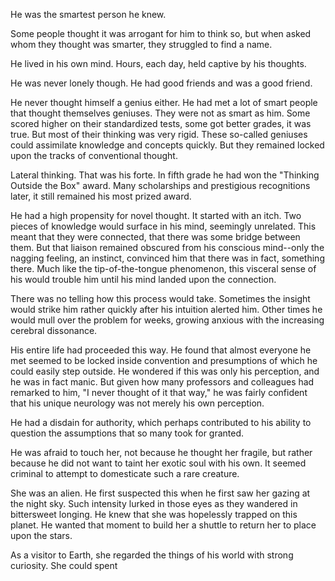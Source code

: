 He was the smartest person he knew. 

Some people thought it was arrogant for him to think so, but when asked whom they thought was smarter, they struggled to find a name.

He lived in his own mind. Hours, each day, held captive by his thoughts. 

He was never lonely though. He had good friends and was a good friend. 

He never thought himself a genius either. He had met a lot of smart people that thought themselves geniuses. They were not as smart as him. Some scored higher on their standardized tests, some got better grades, it was true. But most of their thinking was very rigid. These so-called geniuses could assimilate knowledge and concepts quickly. But they remained locked upon the tracks of conventional thought. 

Lateral thinking. That was his forte. In fifth grade he had won the "Thinking Outside the Box" award. Many scholarships and prestigious recognitions later, it still remained his most prized award.

He had a high propensity for novel thought. It started with an itch. Two pieces of knowledge would surface in his mind, seemingly unrelated. This meant that they were connected, that there was some bridge between them. But that liaison remained obscured from his conscious mind--only the nagging feeling, an instinct, convinced him that there was in fact, something there. Much like the tip-of-the-tongue phenomenon, this visceral sense of his would trouble him until his mind landed upon the connection. 

There was no telling how this process would take. Sometimes the insight would strike him rather quickly after his intuition alerted him. Other times he would mull over the problem for weeks, growing anxious with the increasing cerebral dissonance. 

His entire life had proceeded this way. He found that almost everyone he met seemed to be locked inside convention and presumptions of which he could easily step outside. He wondered if this was only his perception, and he was in fact manic. But given how many professors and colleagues had remarked to him, "I never thought of it that way," he was fairly confident that his unique neurology was not merely his own perception. 

He had a disdain for authority, which perhaps contributed to his ability to question the assumptions that so many took for granted. 



He was afraid to touch her, not because he thought her fragile, but rather because he did not want to taint her exotic soul with his own. It seemed criminal to attempt to domesticate such a rare creature. 

She was an alien. He first suspected this when he first saw her gazing at the night sky. Such intensity lurked in those eyes as they wandered in bittersweet longing. He knew that she was hopelessly trapped on this planet. He wanted that moment to build her a shuttle to return her to place upon the stars. 

As a visitor to Earth, she regarded the things of his world with strong curiosity. She could spent
